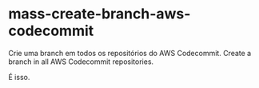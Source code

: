 # mass-create-branch-aws-codecommit
Crie uma branch em todos os repositórios do AWS Codecommit.
Create a branch in all AWS Codecommit repositories.

É isso.
